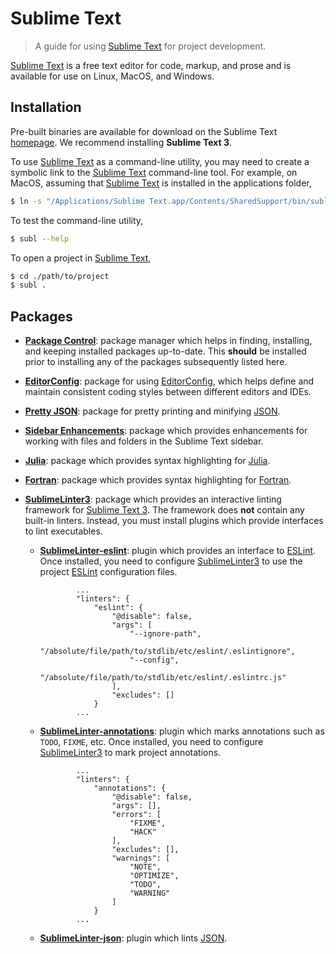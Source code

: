 # Sublime Text

> A guide for using [Sublime Text][sublime-text] for project development.

[Sublime Text][sublime-text] is a free text editor for code, markup, and prose and is available for use on Linux, MacOS, and Windows.


## Installation

Pre-built binaries are available for download on the Sublime Text [homepage][sublime-text]. We recommend installing __Sublime Text 3__.

To use [Sublime Text][sublime-text] as a command-line utility, you may need to create a symbolic link to the [Sublime Text][sublime-text] command-line tool. For example, on MacOS, assuming that [Sublime Text][sublime-text] is installed in the applications folder,

``` bash
$ ln -s "/Applications/Sublime Text.app/Contents/SharedSupport/bin/subl" /usr/local/bin/subl
```

To test the command-line utility,

``` bash
$ subl --help
```

To open a project in [Sublime Text][sublime-text],

``` bash
$ cd ./path/to/project
$ subl .
```


## Packages

* [__Package Control__][sublime-text-package-control]: package manager which helps in finding, installing, and keeping installed packages up-to-date. This __should__ be installed prior to installing any of the packages subsequently listed here.

* [__EditorConfig__][sublime-text-editorconfig]: package for using [EditorConfig][editorconfig], which helps define and maintain consistent coding styles between different editors and IDEs.

* [__Pretty JSON__][sublime-text-pretty-json]: package for pretty printing and minifying [JSON][json].

* [__Sidebar Enhancements__][sublime-text-sidebar-enhancements]: package which provides enhancements for working with files and folders in the Sublime Text sidebar.

* [__Julia__][sublime-text-julia]: package which provides syntax highlighting for [Julia][julia].

* [__Fortran__][sublime-text-fortran]: package which provides syntax highlighting for [Fortran][fortran].

* [__SublimeLinter3__][sublime-text-sublimelinter3]: package which provides an interactive linting framework for [Sublime Text 3][sublime-text]. The framework does __not__ contain any built-in linters. Instead, you must install plugins which provide interfaces to lint executables.

  - [__SublimeLinter-eslint__][sublime-text-sublimelinter-eslint]: plugin which provides an interface to [ESLint][eslint]. Once installed, you need to configure [SublimeLinter3][sublime-text-sublimelinter3] to use the project [ESLint][eslint] configuration files.

    ``` text
            ...
            "linters": {
                "eslint": {
                    "@disable": false,
                    "args": [
                        "--ignore-path",
                        "/absolute/file/path/to/stdlib/etc/eslint/.eslintignore",
                        "--config",
                        "/absolute/file/path/to/stdlib/etc/eslint/.eslintrc.js"
                    ],
                    "excludes": []
                }
            ...
    ```

  - [__SublimeLinter-annotations__][sublime-text-sublimelinter-annotations]: plugin which marks annotations such as `TODO`, `FIXME`, etc. Once installed, you need to configure [SublimeLinter3][sublime-text-sublimelinter3] to mark project annotations.

    ``` text
            ...
            "linters": {
                "annotations": {
                    "@disable": false,
                    "args": [],
                    "errors": [
                        "FIXME",
                        "HACK"
                    ],
                    "excludes": [],
                    "warnings": [
                        "NOTE",
                        "OPTIMIZE",
                        "TODO",
                        "WARNING"
                    ]
                }
            ...
    ```

  - [__SublimeLinter-json__][sublime-text-sublimelinter-json]: plugin which lints [JSON][json].


<section class="links">

[sublime-text]: https://www.sublimetext.com/

[sublime-text-package-control]: https://packagecontrol.io
[sublime-text-sublimelinter3]: https://github.com/SublimeLinter/SublimeLinter3
[sublime-text-sublimelinter-eslint]: https://github.com/roadhump/SublimeLinter-eslint
[sublime-text-sublimelinter-annotations]: https://github.com/SublimeLinter/SublimeLinter-annotations
[sublime-text-sublimelinter-json]: https://github.com/SublimeLinter/SublimeLinter-json
[sublime-text-editorconfig]: https://github.com/sindresorhus/editorconfig-sublime
[sublime-text-pretty-json]: https://github.com/dzhibas/SublimePrettyJson
[sublime-text-sidebar-enhancements]: https://github.com/SideBarEnhancements-org/SideBarEnhancements
[sublime-text-julia]: https://github.com/JuliaEditorSupport/Julia-sublime
[sublime-text-fortran]: https://github.com/315234/SublimeFortran

[eslint]: http://eslint.org/
[json]: http://www.json.org/
[editorconfig]: http://editorconfig.org/
[julia]: https://julialang.org/
[fortran]: https://en.wikipedia.org/wiki/Fortran

</section>

<!-- /.links -->
